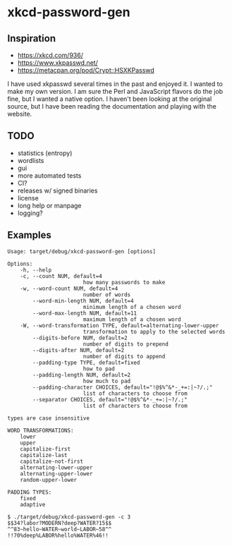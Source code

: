 # xkcd-password-gen

## Inspiration

- https://xkcd.com/936/
- https://www.xkpasswd.net/
- https://metacpan.org/pod/Crypt::HSXKPasswd

I have used xkpasswd several times in the past and enjoyed it.
I wanted to make my own version.
I am sure the Perl and JavaScript flavors do the job fine, but I wanted a native option.
I haven't been looking at the original source, but I have been reading the documentation and playing with the website.

## TODO

- statistics (entropy)
- wordlists
- gui
- more automated tests
- CI?
- releases w/ signed binaries
- license
- long help or manpage
- logging?

## Examples

```
Usage: target/debug/xkcd-password-gen [options]

Options:
    -h, --help
    -c, --count NUM, default=4
                        how many passwords to make
    -w, --word-count NUM, default=4
                        number of words
        --word-min-length NUM, default=4
                        minimum length of a chosen word
        --word-max-length NUM, default=11
                        maximum length of a chosen word
    -W, --word-transformation TYPE, default=alternating-lower-upper
                        transformation to apply to the selected words
        --digits-before NUM, default=2
                        number of digits to prepend
        --digits-after NUM, default=2
                        number of digits to append
        --padding-type TYPE, default=fixed
                        how to pad
        --padding-length NUM, default=2
                        how much to pad
        --padding-character CHOICES, default="!@$%^&*-_+=:|~?/.;"
                        list of characters to choose from
        --separator CHOICES, default="!@$%^&*-_+=:|~?/.;"
                        list of characters to choose from

types are case insensitive

WORD TRANSFORMATIONS:
    lower
    upper
    capitalize-first
    capitalize-last
    capitalize-not-first
    alternating-lower-upper
    alternating-upper-lower
    random-upper-lower

PADDING TYPES:
    fixed
    adaptive
```

```
$ ./target/debug/xkcd-password-gen -c 3
$$34?labor?MODERN?deep?WATER?15$$
^^83~hello~WATER~world~LABOR~58^^
!!70%deep%LABOR%hello%WATER%46!!
```
